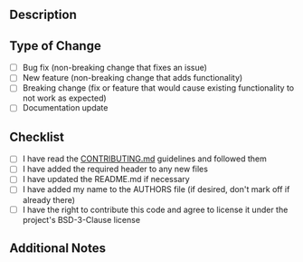 <!-- 
PULL REQUEST TITLE GUIDELINES:
Please use one of these formats for your PR title:
- "Added [Component]: [filename.py]" - for new features
- "Bug Fix: [Brief description]" - for bug fixes  
- "Updated [Component]: [Brief description]" - for modifications
- "Documentation: [Brief description]" - for docs only

Examples:
- "Added Library Analyzer: audio_library.py"
- "Bug Fix: Fixed audio player GStreamer compatibility"
- "Updated Queue Manager: Added shuffle functionality"
-->

## Description
<!-- Provide a brief description of the changes in this pull request -->

## Type of Change
<!-- Mark the relevant option with an "X" -->
- [ ] Bug fix (non-breaking change that fixes an issue)
- [ ] New feature (non-breaking change that adds functionality)
- [ ] Breaking change (fix or feature that would cause existing functionality to not work as expected)
- [ ] Documentation update

## Checklist
<!-- Mark completed items with an "X" -->
- [ ] I have read the [CONTRIBUTING.md](../CONTRIBUTING.md) guidelines and followed them
- [ ] I have added the required header to any new files
- [ ] I have updated the README.md if necessary
- [ ] I have added my name to the AUTHORS file (if desired, don't mark off if already there)
- [ ] I have the right to contribute this code and agree to license it under the project's BSD-3-Clause license

## Additional Notes
<!-- Any additional information, concerns, or notes for reviewers -->
